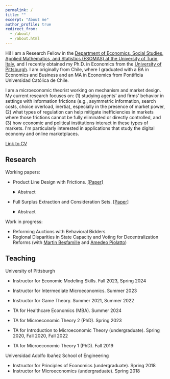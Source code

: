 ```yaml
---
permalink: /
title: ""
excerpt: "About me"
author_profile: true
redirect_from: 
  - /about/
  - /about.html
---
```

Hi! I am a Research Fellow in the 
[Department of Economics, Social Studies, Applied Mathematics, and Statistics (ESOMAS) at the University of Turin, Italy](https://www.esomas-en.unito.it/do/home.pl), and I recently obtained my Ph.D. in Economics from the [University of Pittsburgh](https://econ.pitt.edu). I am originally from Chile, where I graduated with a BA in Economics and Business and an MA in Economics from Pontificia Universidad Católica de Chile.

I am a microeconomic theorist working on mechanism and market design. My current research focuses on: (1) studying agents' and firms' behavior in settings with information frictions (e.g., asymmetric information, search costs, choice overload, inertia), especially in the presence of market power, (2) what types of regulation can help mitigate inefficiencies in markets where those frictions cannot be fully eliminated or directly controlled, and (3) how economic and political institutions interact in these types of markets. I'm particularly interested in applications that study the digital economy and online marketplaces.

[Link to CV](https://nrpastrian.github.io/files/cv.pdf)



## Research
Working papers:
* Product Line Design with Frictions. [[Paper]](https://nrpastrian.github.io/files/pastrian_jmp.pdf)
  <details>
  <summary>Abstract</summary>
  
  <p>We study a monopolist's product line design problem with search frictions. Consumers only evaluate a random subset of price-quality pairs in the menu, limiting the monopolist's ability to perfectly match contracts to consumer types. This creates a tradeoff faced when expanding the product line between extracting more rents from different consumer types and increased search costs. We show that when consumers are limited to seeing a single random contract out of the menu, then the optimal menu for the monopolist always contains a single offer. When consumers observe more than one offer, we show that a balanced menu with two contracts that are seen by a consumer with the same probability is never optimal. The monopolist rather has an incentive to "bias" the menu so that one of the offers is observed more often. Using an unbalanced menu has an impact on the quality provided to low valuation consumers, either reinforcing or reducing the distortions generated by asymmetric information. We discuss the consequences on quality provision, as well as the welfare effects of these distortions.</p></details>

* Full Surplus Extraction and Consideration Sets. [[Paper]](https://nrpastrian.github.io/files/full_surplus_extraction_consideration_sets.pdf)
  <details>
  <summary>Abstract</summary>
  
  <p>We examine the surplus extraction problem in a mechanism design setting with consideration sets. We model consideration sets as the subset of types a particular type considers as possible deviations. Our model is built upon a discrete version of the reduced mechanism design problem in McAfee and Reny (1992), and the partially verifiable types in Green and Laffont (1986) for the modeling of consideration sets. We identify the inverse consideration sets as the key elements to determine whether full surplus extraction is feasible or not, and characterize the conditions that guarantee full surplus extraction to be feasible in this setting. We show that the independence condition identified by Cremer and McLean (1988) remains sufficient for full surplus extraction in our setting but could be relaxed to obtain a more general characterization. Finally, we discuss some applications and limitations of our model.</p></details>


Work in progress:
* Reforming Auctions with Behavioral Bidders
* Regional Disparities in State Capacity and Voting for Decentralization Reforms (with [Martin Besfamille](https://economia.uc.cl/?profesor=martin-besfamille) and [Amedeo Piolatto](https://sites.google.com/site/piolatto/))

## Teaching

University of Pittsburgh
* Instructor for Economic Modeling Skills. Fall 2023, Spring 2024
* Instructor for Intermediate Microeconomics. Summer 2023
* Instructor for Game Theory. Summer 2021, Summer 2022

* TA for Healthcare Economics (MBA). Summer 2024 
* TA for Microeconomic Theory 2 (PhD). Spring 2023
* TA for Introduction to Microeconomic Theory (undergraduate). Spring 2020, Fall 2020, Fall 2022
* TA for Microeconomic Theory 1 (PhD). Fall 2019

Universidad Adolfo Ibañez School of Engineering

* Instructor for Principles of Economics (undergraduate). Spring 2018
* Instructor for Microeconomics (undergraduate). Spring 2018



